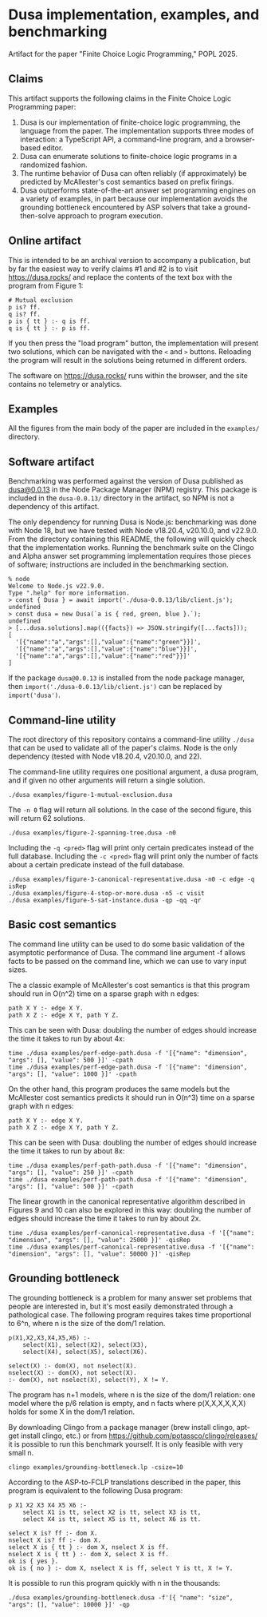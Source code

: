# Dusa implementation, examples, and benchmarking

Artifact for the paper "Finite Choice Logic Programming," POPL 2025.

## Claims

This artifact supports the following claims in the Finite Choice Logic Programming paper:

1.  Dusa is our implementation of finite-choice logic programming, the language from the paper. The implementation supports three modes of interaction: a TypeScript API, a command-line program, and a browser-based editor.
2.  Dusa can enumerate solutions to finite-choice logic programs in a randomized fashion.
3.  The runtime behavior of Dusa can often reliably (if approximately) be predicted by McAllester's cost semantics based on prefix firings.
4.  Dusa outperforms state-of-the-art answer set programming engines on a variety of examples, in part because our implementation avoids the grounding bottleneck encountered by ASP solvers that take a ground-then-solve approach to program execution.

## Online artifact

This is intended to be an archival version to accompany a publication, but by far the easiest way to verify claims #1 and #2 is to visit https://dusa.rocks/ and replace the contents of the text box with the program from Figure 1:

    # Mutual exclusion
    p is? ff.
    q is? ff.
    p is { tt } :- q is ff.
    q is { tt } :- p is ff.

If you then press the "load program" button, the implementation will present two solutions, which can be navigated with the `<` and `>` buttons. Reloading the program will result in the solutions being returned in different orders.

The software on https://dusa.rocks/ runs within the browser, and the site contains no telemetry or analytics.

## Examples

All the figures from the main body of the paper are included in the `examples/` directory.

## Software artifact

Benchmarking was performed against the version of Dusa published as dusa@0.0.13 in the Node Package Manager (NPM) registry. This package is included in the `dusa-0.0.13/` directory in the artifact, so NPM is not a dependency of this artifact.

The only dependency for running Dusa is Node.js: benchmarking was done with Node 18, but we have tested with Node v18.20.4, v20.10.0, and v22.9.0. From the directory containing this README, the following will quickly check that the implementation works. Running the benchmark suite on the Clingo and Alpha answer set programming implementation requires those pieces of software; instructions are included in the benchmarking section.

    % node
    Welcome to Node.js v22.9.0.
    Type ".help" for more information.
    > const { Dusa } = await import('./dusa-0.0.13/lib/client.js');
    undefined
    > const dusa = new Dusa(`a is { red, green, blue }.`);
    undefined
    > [...dusa.solutions].map(({facts}) => JSON.stringify([...facts]));
    [
      '[{"name":"a","args":[],"value":{"name":"green"}}]',
      '[{"name":"a","args":[],"value":{"name":"blue"}}]',
      '[{"name":"a","args":[],"value":{"name":"red"}}]'
    ]

If the package `dusa@0.0.13` is installed from the node package manager, then `import('./dusa-0.0.13/lib/client.js')` can be replaced by `import('dusa')`.

## Command-line utility

The root directory of this repository contains a command-line utility `./dusa` that can be used to validate all of the paper's claims. Node is the only dependency (tested with Node v18.20.4, v20.10.0, and 22).

The command-line utility requires one positional argument, a dusa program, and if given no other arguments will return a single solution.

    ./dusa examples/figure-1-mutual-exclusion.dusa

The `-n 0` flag will return all solutions. In the case of the second figure, this will return 62 solutions.

    ./dusa examples/figure-2-spanning-tree.dusa -n0

Including the `-q <pred>` flag will print only certain predicates instead of the full database. Including the `-c <pred>` flag will print only the number of facts about a certain predicate instead of the full database.

    ./dusa examples/figure-3-canonical-representative.dusa -n0 -c edge -q isRep
    ./dusa examples/figure-4-stop-or-more.dusa -n5 -c visit
    ./dusa examples/figure-5-sat-instance.dusa -qp -qq -qr

## Basic cost semantics

The command line utility can be used to do some basic validation of the asymptotic performance of Dusa. The command line argument -f allows facts to be passed on the command line, which we can use to vary input sizes.

The a classic example of McAllester's cost semantics is that this program should run in O(n^2) time on a sparse graph with n edges:

    path X Y :- edge X Y.
    path X Z :- edge X Y, path Y Z.

This can be seen with Dusa: doubling the number of edges should increase the time it takes to run by about 4x:

    time ./dusa examples/perf-edge-path.dusa -f '[{"name": "dimension", "args": [], "value": 500 }]' -cpath
    time ./dusa examples/perf-edge-path.dusa -f '[{"name": "dimension", "args": [], "value": 1000 }]' -cpath

On the other hand, this program produces the same models but the McAllester cost semantics predicts it should run in O(n^3) time on a sparse graph with n edges:

    path X Y :- edge X Y.
    path X Z :- edge X Y, path Y Z.

This can be seen with Dusa: doubling the number of edges should increase the time it takes to run by about 8x:

    time ./dusa examples/perf-path-path.dusa -f '[{"name": "dimension", "args": [], "value": 250 }]' -cpath
    time ./dusa examples/perf-path-path.dusa -f '[{"name": "dimension", "args": [], "value": 500 }]' -cpath

The linear growth in the canonical representative algorithm described in Figures 9 and 10 can also be explored in this way: doubling the number of edges should increase the time it takes to run by about 2x.

    time ./dusa examples/perf-canonical-representative.dusa -f '[{"name": "dimension", "args": [], "value": 25000 }]' -qisRep
    time ./dusa examples/perf-canonical-representative.dusa -f '[{"name": "dimension", "args": [], "value": 50000 }]' -qisRep

## Grounding bottleneck

The grounding bottleneck is a problem for many answer set problems that people are interested in, but it's most easily demonstrated through a pathological case. The following program requires takes time proportional to 6^n, where n is the size of the dom/1 relation.

    p(X1,X2,X3,X4,X5,X6) :-
        select(X1), select(X2), select(X3),
        select(X4), select(X5), select(X6).

    select(X) :- dom(X), not nselect(X).
    nselect(X) :- dom(X), not select(X).
    :- dom(X), not nselect(X), select(Y), X != Y.

The program has n+1 models, where n is the size of the dom/1 relation: one model where the p/6 relation is empty, and n facts where p(X,X,X,X,X,X) holds for some X in the dom/1 relation.

By downloading Clingo from a package manager (brew install clingo, apt-get install clingo, etc.) or from https://github.com/potassco/clingo/releases/ it is possible to run this benchmark yourself. It is only feasible with very small n.

    clingo examples/grounding-bottleneck.lp -csize=10

According to the ASP-to-FCLP translations described in the paper, this program is equivalent to the following Dusa program:

    p X1 X2 X3 X4 X5 X6 :-
        select X1 is tt, select X2 is tt, select X3 is tt,
        select X4 is tt, select X5 is tt, select X6 is tt.

    select X is? ff :- dom X.
    nselect X is? ff :- dom X.
    select X is { tt } :- dom X, nselect X is ff.
    nselect X is { tt } :- dom X, select X is ff.
    ok is { yes }.
    ok is { no } :- dom X, nselect X is ff, select Y is tt, X != Y.

It is possible to run this program quickly with n in the thousands:

    ./dusa examples/grounding-bottleneck.dusa -f'[{ "name": "size", "args": [], "value": 10000 }]' -qp
